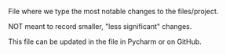 File where we type the most notable changes to the files/project.

NOT meant to record smaller, "less significant" changes.

This file can be updated in the file in Pycharm or on GitHub.